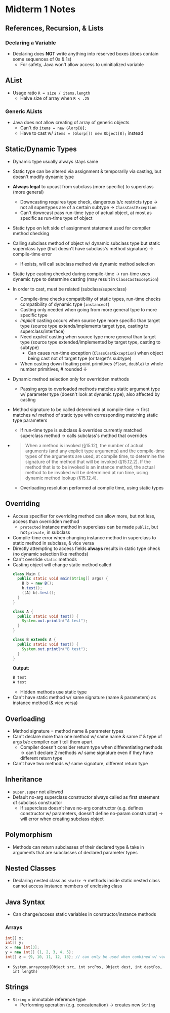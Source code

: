 # Midterm 1 Notes

## References, Recursion, & Lists
### Declaring a Variable
* Declaring does **NOT** write anything into reserved boxes (does contain some sequences of 0s & 1s)
    * For safety, Java won't allow access to uninitialized variable


## AList
* Usage ratio `R = size / items.length`
    * Halve size of array when `R < .25`

### Generic ALists
* Java does not allow creating of array of generic objects
    * Can't do `items = new Glorp[8];`
    * Have to cast w/ `items = (Glorp[]) new Object[8];` instead

## Static/Dynamic Types
* Dynamic type usually always stays same
* Static type can be altered via assignment & temporarily via casting, but doesn't modify dynamic type
* **Always legal** to upcast from subclass (more specific) to superclass (more general)
    * Downcasting requires type check, dangerous b/c restricts type → not all supertypes are of a certain subtype → `ClassCastException`
    * Can't downcast pass run-time type of actual object, at most as specific as run-time type of object
* Static type on left side of assignment statement used for compiler method checking
* Calling subclass method of object w/ dynamic subclass type but static superclass type (that doesn't have subclass's method signature) → compile-time error
    * If exists, will call subclass method via dynamic method selection
* Static type casting checked during compile-time → run-time uses dynamic type to determine casting (may result in `ClassCastException`)
* In order to cast, must be related (subclass/superclass)
    * Compile-time checks compatibility of static types, run-time checks compatibility of dynamic type (`instanceof`)
    * Casting only needed when going from more general type to more specific type
    * _Implicit_ casting occurs when source type more specific than target type (source type extends/implements target type, casting to superclass/interface)
    * Need _explicit_ casting when source type more general than target type (source type extended/implemented by target type, casting to subtype)
        * Can caues run-time exception (`ClassCastException`) when object being cast not of target type (or target's subtype)
    * When casting down floating point primitives (`float`, `double`) to whole number primitives, # rounded ↓
* Dynamic method selection only for overridden methods
    * Passing args to overloaded methods matches static argument type w/ parameter type (doesn't look at dynamic type), also affected by casting
* Method signature to be called determined at compile-time → first matches w/ method of static type with corresponding matching static type parameters
    * If run-time type is subclass & overrides currently matched superclass method → calls subclass's method that overrides
* > When a method is invoked (§15.12), the number of actual arguments (and any explicit type arguments) and the compile-time types of the arguments are used, at compile time, to determine the signature of the method that will be invoked (§15.12.2). If the method that is to be invoked is an instance method, the actual method to be invoked will be determined at run time, using dynamic method lookup (§15.12.4).

    * Overloading resolution performed at compile time, using static types

## Overriding
* Access specifier for overriding method can allow more, but not less, access than overridden method
    * `protected` instance method in superclass can be made `public`, but not `private`, in subclass
* Compile-time error when changing instance method in superclass to static method in subclass, & vice versa
* Directly attempting to access fields **always** results in static type check (no dynamic selection like methods)
* Can't override `static` methods
* Casting object will change static method called
    ```java
    class Main {
      public static void main(String[] args) {
        B b = new B();
        b.test();
        ((A) b).test();
      }
    }

    class A {
      public static void test() {
        System.out.println("A test");
      }
    }

    class B extends A {
      public static void test() {
        System.out.println("B test");
      }
    }
    ```
    **Output:**
    ```java
    B test
    A test
    ```
    * Hidden methods use static type
* Can't have static method w/ same signature (name & parameters) as instance method (& vice versa)

## Overloading
* Method signature = method name & parameter types
* Can't declare more than one method w/ same name & same # & type of args b/c compiler can't tell them apart
    * Compiler doesn't consider return type when differentiating methods → can't declare 2 methods w/ same signature even if they have different return type
* Can't have two methods w/ same signature, different return type

## Inheritance
* `super.super` not allowed
* Default no-arg superclass constructor always called as first statement of subclass constructor
    * If superclass doesn't have no-arg constructor (e.g. defines constructor w/ parameters, doesn't define no-param constructor) → will error when creating subclass object

## Polymorphism
* Methods can return subclasses of their declared type & take in arguments that are subclasses of declared parameter types

## Nested Classes
* Declaring nested class as `static` → methods inside static nested class cannot access instance members of enclosing class

## Java Syntax
* Can change/access static variables in constructor/instance methods

### Arrays
```java
int[] x;
int[] y;
x = new int[3];
y = new int[] {1, 2, 3, 4, 5};
int[] z = {9, 10, 11, 12, 13}; // can only be used when combined w/ variable declaration
```
* `System.arraycopy(Object src, int srcPos, Object dest, int destPos, int length)`


## Strings
* `String` = immutable reference type
    * Performing operation (e.g. concatenation) → creates new `String`
